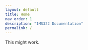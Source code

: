 ```yaml
---
layout: default
title: Home
nav_order: 1
description: "IMS322 Documentation"
permalink: /
---
```


This might work.
